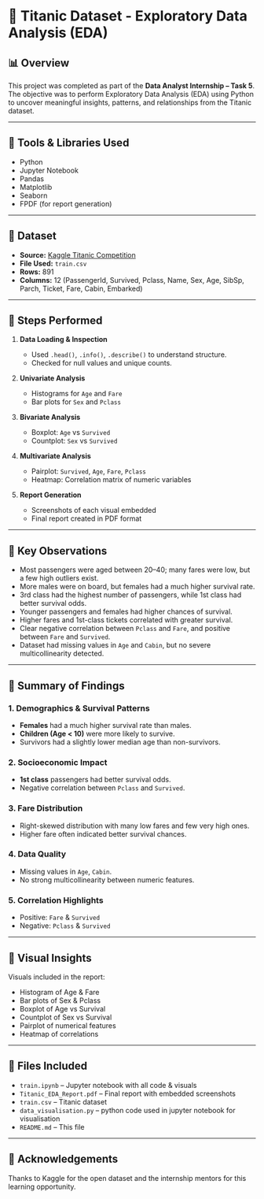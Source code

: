 # 🚢 Titanic Dataset - Exploratory Data Analysis (EDA)

## 📊 Overview

This project was completed as part of the **Data Analyst Internship – Task 5**. The objective was to perform Exploratory Data Analysis (EDA) using Python to uncover meaningful insights, patterns, and relationships from the Titanic dataset.

---

## 🧰 Tools & Libraries Used

- Python
- Jupyter Notebook
- Pandas
- Matplotlib
- Seaborn
- FPDF (for report generation)

---

## 📁 Dataset

- **Source:** [Kaggle Titanic Competition](https://www.kaggle.com/c/titanic/data)
- **File Used:** `train.csv`
- **Rows:** 891  
- **Columns:** 12 (PassengerId, Survived, Pclass, Name, Sex, Age, SibSp, Parch, Ticket, Fare, Cabin, Embarked)

---

## 📌 Steps Performed

1. **Data Loading & Inspection**
   - Used `.head()`, `.info()`, `.describe()` to understand structure.
   - Checked for null values and unique counts.

2. **Univariate Analysis**
   - Histograms for `Age` and `Fare`
   - Bar plots for `Sex` and `Pclass`

3. **Bivariate Analysis**
   - Boxplot: `Age` vs `Survived`
   - Countplot: `Sex` vs `Survived`

4. **Multivariate Analysis**
   - Pairplot: `Survived`, `Age`, `Fare`, `Pclass`
   - Heatmap: Correlation matrix of numeric variables

5. **Report Generation**
   - Screenshots of each visual embedded
   - Final report created in PDF format

---

## 📌 Key Observations

- Most passengers were aged between 20–40; many fares were low, but a few high outliers exist.
- More males were on board, but females had a much higher survival rate.
- 3rd class had the highest number of passengers, while 1st class had better survival odds.
- Younger passengers and females had higher chances of survival.
- Higher fares and 1st-class tickets correlated with greater survival.
- Clear negative correlation between `Pclass` and `Fare`, and positive between `Fare` and `Survived`.
- Dataset had missing values in `Age` and `Cabin`, but no severe multicollinearity detected.

---

## 📌 Summary of Findings

### 1. Demographics & Survival Patterns
- **Females** had a much higher survival rate than males.
- **Children (Age < 10)** were more likely to survive.
- Survivors had a slightly lower median age than non-survivors.

### 2. Socioeconomic Impact
- **1st class** passengers had better survival odds.
- Negative correlation between `Pclass` and `Survived`.

### 3. Fare Distribution
- Right-skewed distribution with many low fares and few very high ones.
- Higher fare often indicated better survival chances.

### 4. Data Quality
- Missing values in `Age`, `Cabin`.
- No strong multicollinearity between numeric features.

### 5. Correlation Highlights
- Positive: `Fare` & `Survived`
- Negative: `Pclass` & `Survived`

---

## 📸 Visual Insights

Visuals included in the report:
- Histogram of Age & Fare
- Bar plots of Sex & Pclass
- Boxplot of Age vs Survival
- Countplot of Sex vs Survival
- Pairplot of numerical features
- Heatmap of correlations

---

## 📄 Files Included

- `train.ipynb` – Jupyter notebook with all code & visuals
- `Titanic_EDA_Report.pdf` – Final report with embedded screenshots
- `train.csv` – Titanic dataset
- `data_visualisation.py` – python code used in jupyter notebook for visualisation
- `README.md` – This file

---

## 🙌 Acknowledgements

Thanks to Kaggle for the open dataset and the internship mentors for this learning opportunity.
